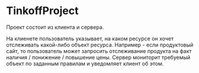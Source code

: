 # TinkoffProject

Проект состоит из клиента и сервера.

На клиенете пользователь указывает, на каком ресурсе он хочет отслеживать какой-либо объект ресурса. Например - если продуктовый сайт, то пользователь может запросить отслеживание продукта на факт наличия / понижение / повышение цены.
Сервер мониторит требуемый объект по заданным правилам и уведомляет клиент об этом.
